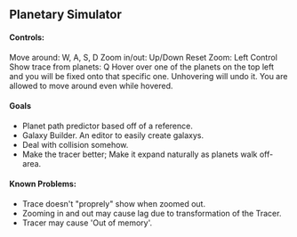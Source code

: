 ## Planetary Simulator

#### Controls:

Move around: W, A, S, D
Zoom in/out: Up/Down
Reset Zoom: Left Control
Show trace from planets: Q
Hover over one of the planets on the top left and you will be fixed onto that specific one. Unhovering will undo it. You are allowed to move around even while hovered.


#### Goals

- Planet path predictor based off of a reference.
- Galaxy Builder. An editor to easily create galaxys.
- Deal with collision somehow.
- Make the tracer better; Make it expand naturally as planets walk off-area.


#### Known Problems:

- Trace doesn't "proprely" show when zoomed out.
- Zooming in and out may cause lag due to transformation of the Tracer.
- Tracer may cause 'Out of memory'.